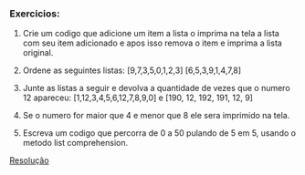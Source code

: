 ### Exercicios:

1. Crie um codigo que adicione um item a lista o imprima na tela a lista com seu item adicionado e apos isso remova o item e imprima a lista original.

2. Ordene as seguintes listas:
[9,7,3,5,0,1,2,3]
[6,5,3,9,1,4,7,8]

3. Junte as listas a seguir e devolva a quantidade de vezes que o numero 12 apareceu:
[1,12,3,4,5,6,12,7,8,9,0] e [190, 12, 192, 191, 12, 9]

4. Se o numero for maior que 4 e menor que 8 ele sera imprimido na tela.

5. Escreva um codigo que percorra de 0 a 50 pulando de 5 em 5, usando o metodo list comprehension.

[Resolução](Resoluçãozinha.md)




